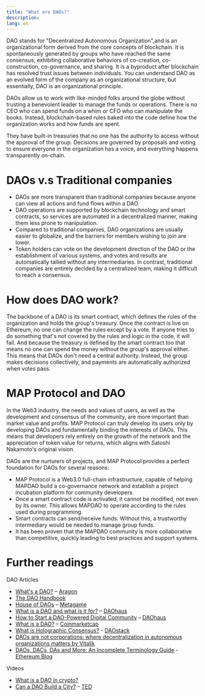 ```yaml
---
title: "What are DAOs?"
description: 
lang: en
---
```


DAO stands for "Decentralized Autonomous Organization",and is an organizational form derived from the core concepts of blockchain. It is spontaneously generated by groups who have reached the same consensus, exhibiting collaborative behaviors of co-creation, co-construction, co-governance, and sharing. It is a byproduct after blockchain has resolved trust issues between individuals. You can understand DAO as an evolved form of the company as an organizational structure, but essentially, DAO is an organizational principle. 

DAOs allow us to work with like-minded folks around the globe without trusting a benevolent leader to manage the funds or operations. There is no CEO who can spend funds on a whim or CFO who can manipulate the books. Instead, blockchain-based rules baked into the code define how the organization works and how funds are spent.

They have built-in treasuries that no one has the authority to access without the approval of the group. Decisions are governed by proposals and voting to ensure everyone in the organization has a voice, and everything happens transparently on-chain.


# DAOs v.s Traditional companies



* DAOs are more transparent than traditional companies because anyone can view all actions and fund flows within a DAO.
* DAO operations are supported by blockchain technology and smart contracts, so services are automated in a decentralized manner, making them less prone to manipulation.
* Compared to traditional companies, DAO organizations are usually easier to globalize, and the barriers for members wishing to join are lower. 
* Token holders can vote on the development direction of the DAO or the establishment of various systems, and votes and results are automatically tallied without any intermediaries. In contrast, traditional companies are entirely decided by a centralized team, making it difficult to reach a consensus.


# How does DAO work?

The backbone of a DAO is its smart contract, which defines the rules of the organization and holds the group's treasury. Once the contract is live on Ethereum, no one can change the rules except by a vote. If anyone tries to do something that's not covered by the rules and logic in the code, it will fail. And because the treasury is defined by the smart contract too that means no one can spend the money without the group's approval either. This means that DAOs don't need a central authority. Instead, the group makes decisions collectively, and payments are automatically authorized when votes pass.


# MAP Protocol and DAO

In the Web3 industry, the needs and values of users, as well as the development and consensus of the community, are more important than market value and profits. MAP Protocol can truly develop its users only by developing DAOs and fundamentally binding the interests of DAOs. This means that developers rely entirely on the growth of the network and the appreciation of token value for returns, which aligns with Satoshi Nakamoto's original vision.

DAOs are the nurturers of projects, and MAP Protocol provides a perfect foundation for DAOs for several reasons:



* MAP Protocol is a Web3.0 full-chain infrastructure, capable of helping MAPDAO build a co-governance network and establish a project incubation platform for community developers. 
* Once a smart contract code is activated, it cannot be modified, not even by its owner. This allows MAPDAO to operate according to the rules used during programming.
* Smart contracts can send/receive funds. Without this, a trustworthy intermediary would be needed to manage group funds. 
* It has been proven that the MAPDAO community is more collaborative than competitive, quickly leading to best practices and support systems.


# Further readings

DAO Articles



* [What's a DAO?](https://aragon.org/dao) – [Aragon](https://aragon.org/)
* [The DAO Handbook](https://daohandbook.xyz/)
* [House of DAOs](https://wiki.metagame.wtf/docs/great-houses/house-of-daos) – [Metagame](https://wiki.metagame.wtf/)
* [What is a DAO and what is it for?](https://daohaus.substack.com/p/-what-is-a-dao-and-what-is-it-for) – [DAOhaus](https://daohaus.club/)
* [How to Start a DAO-Powered Digital Community](https://daohaus.substack.com/p/four-and-a-half-steps-to-start-a) – [DAOhaus](https://daohaus.club/)
* [What is a DAO?](https://coinmarketcap.com/alexandria/article/what-is-a-dao) – [Coinmarketcap](https://coinmarketcap.com/)
* [What is Holographic Consensus?](https://medium.com/daostack/holographic-consensus-part-1-116a73ba1e1c) - [DAOstack](https://daostack.io/)
* [DAOs are not corporations: where decentralization in autonomous organizations matters by Vitalik](https://vitalik.ca/general/2022/09/20/daos.html)
* [DAOs, DACs, DAs and More: An Incomplete Terminology Guide](https://blog.ethereum.org/2014/05/06/daos-dacs-das-and-more-an-incomplete-terminology-guide) - [Ethereum Blog](https://blog.ethereum.org/)

Videos



* [What is a DAO in crypto?](https://youtu.be/KHm0uUPqmVE)
* [Can a DAO Build a City?](https://www.ted.com/talks/scott_fitsimones_could_a_dao_build_the_next_great_city) – [TED](https://www.ted.com/)